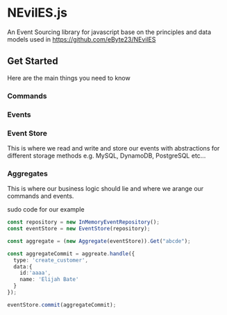 # NEvilES.js
An Event Sourcing library for javascript base on the principles and data models used in https://github.com/eByte23/NEvilES

## Get Started

Here are the main things you need to know

### Commands 


### Events


### Event Store
This is where we read and write and store our events with abstractions for different storage methods e.g. MySQL, DynamoDB, PostgreSQL etc...

### Aggregates
This is where our business logic should lie and where we arange our commands and events.


sudo code for our example

```ts
const repository = new InMemoryEventRepository();
const eventStore = new EventStore(repository);

const aggregate = (new Aggregate(eventStore)).Get("abcde");

const aggregateCommit = aggreate.handle({
  type: 'create_customer',
  data:{
    id:'aaaa',
    name: 'Elijah Bate'
  }
});

eventStore.commit(aggregateCommit);


```
